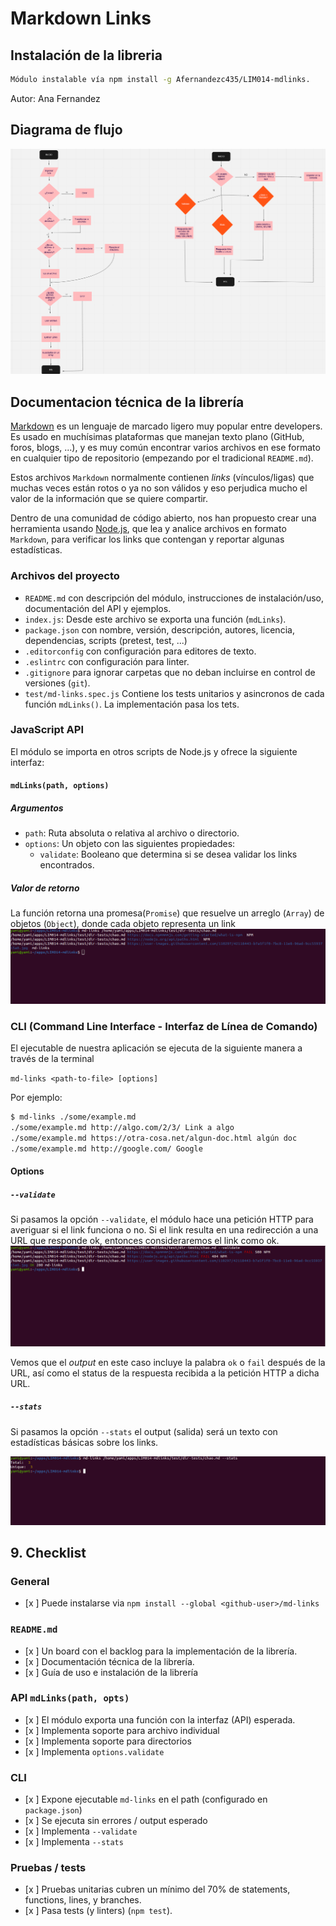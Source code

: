 # Markdown Links

## Instalación de la libreria

```sh
Módulo instalable vía npm install -g Afernandezc435/LIM014-mdlinks.
```

Autor: Ana Fernandez

## Diagrama de flujo

![Diagrama](https://raw.githubusercontent.com/Afernandezc435/LIM014-mdlinks/main/img/flujograma.jpeg)

## Documentacion técnica de la librería

[Markdown](https://es.wikipedia.org/wiki/Markdown) es un lenguaje de marcado
ligero muy popular entre developers. Es usado en muchísimas plataformas que
manejan texto plano (GitHub, foros, blogs, ...), y es muy común
encontrar varios archivos en ese formato en cualquier tipo de repositorio
(empezando por el tradicional `README.md`).

Estos archivos `Markdown` normalmente contienen _links_ (vínculos/ligas) que
muchas veces están rotos o ya no son válidos y eso perjudica mucho el valor de
la información que se quiere compartir.

Dentro de una comunidad de código abierto, nos han propuesto crear una
herramienta usando [Node.js](https://nodejs.org/), que lea y analice archivos
en formato `Markdown`, para verificar los links que contengan y reportar
algunas estadísticas.

### Archivos del proyecto

- `README.md` con descripción del módulo, instrucciones de instalación/uso,
  documentación del API y ejemplos.
- `index.js`: Desde este archivo se exporta una función (`mdLinks`).
- `package.json` con nombre, versión, descripción, autores, licencia,
  dependencias, scripts (pretest, test, ...)
- `.editorconfig` con configuración para editores de texto.
- `.eslintrc` con configuración para linter.
- `.gitignore` para ignorar carpetas que no deban
  incluirse en control de versiones (`git`).
- `test/md-links.spec.js` Contiene los tests unitarios y asincronos de cada función
  `mdLinks()`. La implementación pasa los tets.

### JavaScript API

El módulo se importa en otros scripts de Node.js y ofrece la
siguiente interfaz:

#### `mdLinks(path, options)`

##### Argumentos

- `path`: Ruta absoluta o relativa al archivo o directorio.
- `options`: Un objeto con las siguientes propiedades:
  - `validate`: Booleano que determina si se desea validar los links
    encontrados.

##### Valor de retorno

La función retorna una promesa(`Promise`) que resuelve un arreglo
(`Array`) de objetos (`Object`), donde cada objeto representa un link
![Links](https://raw.githubusercontent.com/Afernandezc435/LIM014-mdlinks/main/img/links.png)

### CLI (Command Line Interface - Interfaz de Línea de Comando)

El ejecutable de nuestra aplicación se ejecuta de la siguiente
manera a través de la terminal

`md-links <path-to-file> [options]`

Por ejemplo:

```sh
$ md-links ./some/example.md
./some/example.md http://algo.com/2/3/ Link a algo
./some/example.md https://otra-cosa.net/algun-doc.html algún doc
./some/example.md http://google.com/ Google
```

#### Options

##### `--validate`

Si pasamos la opción `--validate`, el módulo hace una petición HTTP para
averiguar si el link funciona o no. Si el link resulta en una redirección a una
URL que responde ok, entonces consideraremos el link como ok.
![validate](https://raw.githubusercontent.com/Afernandezc435/LIM014-mdlinks/main/img/validate.png)

Vemos que el _output_ en este caso incluye la palabra `ok` o `fail` después de
la URL, así como el status de la respuesta recibida a la petición HTTP a dicha
URL.

##### `--stats`

Si pasamos la opción `--stats` el output (salida) será un texto con estadísticas
básicas sobre los links.

![stats](https://raw.githubusercontent.com/Afernandezc435/LIM014-mdlinks/main/img/stats.png)

## 9. Checklist

### General

- [x ] Puede instalarse via `npm install --global <github-user>/md-links`

### `README.md`

- [x ] Un board con el backlog para la implementación de la librería.
- [x ] Documentación técnica de la librería.
- [x ] Guía de uso e instalación de la librería

### API `mdLinks(path, opts)`

- [x ] El módulo exporta una función con la interfaz (API) esperada.
- [x ] Implementa soporte para archivo individual
- [x ] Implementa soporte para directorios
- [x ] Implementa `options.validate`

### CLI

- [x ] Expone ejecutable `md-links` en el path (configurado en `package.json`)
- [x ] Se ejecuta sin errores / output esperado
- [x ] Implementa `--validate`
- [x ] Implementa `--stats`

### Pruebas / tests

- [x ] Pruebas unitarias cubren un mínimo del 70% de statements, functions,
  lines, y branches.
- [x ] Pasa tests (y linters) (`npm test`).
